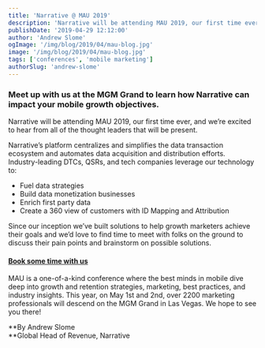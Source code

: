 ```yaml
---
title: 'Narrative @ MAU 2019'
description: 'Narrative will be attending MAU 2019, our first time ever, and we’re excited to hear from all of the thought leaders that will be present.'
publishDate: '2019-04-29 12:12:00'
author: 'Andrew Slome'
ogImage: '/img/blog/2019/04/mau-blog.jpg'
image: '/img/blog/2019/04/mau-blog.jpg'
tags: ['conferences', 'mobile marketing']
authorSlug: 'andrew-slome'
---
```

### Meet up with us at the MGM Grand to learn how Narrative can impact your mobile growth objectives.

  

Narrative will be attending MAU 2019, our first time ever, and we’re excited to hear from all of the thought leaders that will be present.

Narrative’s platform centralizes and simplifies the data transaction ecosystem and automates data acquisition and distribution efforts. Industry-leading DTCs, QSRs, and tech companies leverage our technology to:

*   Fuel data strategies
*   Build data monetization businesses
*   Enrich first party data
*   Create a 360 view of customers with ID Mapping and Attribution 

Since our inception we’ve built solutions to help growth marketers achieve their goals and we’d love to find time to meet with folks on the ground to discuss their pain points and brainstorm on possible solutions.

#### [Book some time with us](https://narrative.io/get-started)

MAU is a one-of-a-kind conference where the best minds in mobile dive deep into growth and retention strategies, marketing, best practices, and industry insights. This year, on May 1st and 2nd, over 2200 marketing professionals will descend on the MGM Grand in Las Vegas. We hope to see you there!

**By Andrew Slome  
**Global Head of Revenue, Narrative
